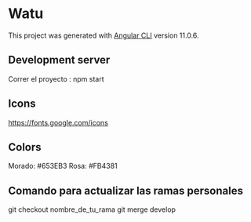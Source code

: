 # Watu

This project was generated with [Angular CLI](https://github.com/angular/angular-cli) version 11.0.6.

## Development server

Correr el proyecto : npm start

## Icons

https://fonts.google.com/icons

## Colors

Morado: #653EB3
Rosa: #FB4381

## Comando para actualizar las ramas personales

git checkout nombre_de_tu_rama
git merge develop
